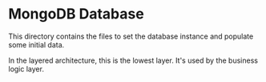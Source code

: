 # MongoDB Database

This directory contains the files to set the database instance and populate some initial data.

In the layered architecture, this is the lowest layer. It's used by the business logic layer.
